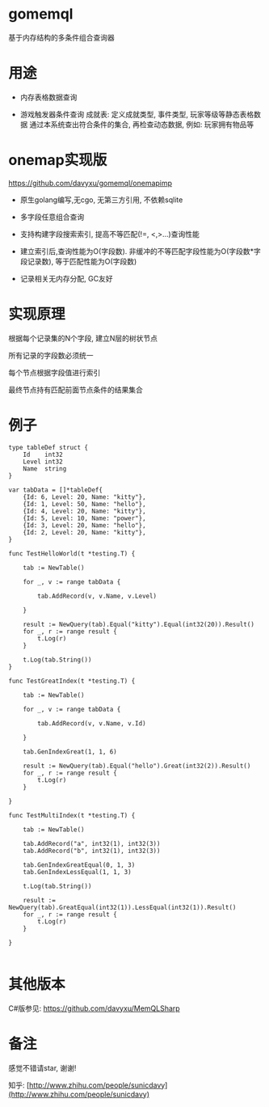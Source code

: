 # gomemql

基于内存结构的多条件组合查询器

# 用途

* 内存表格数据查询

* 游戏触发器条件查询
成就表: 定义成就类型, 事件类型, 玩家等级等静态表格数据
通过本系统查出符合条件的集合, 再检查动态数据, 例如: 玩家拥有物品等


# onemap实现版
https://github.com/davyxu/gomemql/onemapimp

* 原生golang编写,无cgo, 无第三方引用, 不依赖sqlite

* 多字段任意组合查询

* 支持构建字段搜索索引, 提高不等匹配(!=, <,>...)查询性能

* 建立索引后,查询性能为O(字段数). 非缓冲的不等匹配字段性能为O(字段数*字段记录数), 等于匹配性能为O(字段数)

* 记录相关无内存分配, GC友好

# 实现原理

根据每个记录集的N个字段, 建立N层的树状节点

所有记录的字段数必须统一

每个节点根据字段值进行索引

最终节点持有匹配前面节点条件的结果集合

# 例子
```golang
type tableDef struct {
	Id    int32
	Level int32
	Name  string
}

var tabData = []*tableDef{
	{Id: 6, Level: 20, Name: "kitty"},
	{Id: 1, Level: 50, Name: "hello"},
	{Id: 4, Level: 20, Name: "kitty"},
	{Id: 5, Level: 10, Name: "power"},
	{Id: 3, Level: 20, Name: "hello"},
	{Id: 2, Level: 20, Name: "kitty"},
}

func TestHelloWorld(t *testing.T) {

	tab := NewTable()

	for _, v := range tabData {

		tab.AddRecord(v, v.Name, v.Level)

	}

	result := NewQuery(tab).Equal("kitty").Equal(int32(20)).Result()
	for _, r := range result {
		t.Log(r)
	}

	t.Log(tab.String())
}

func TestGreatIndex(t *testing.T) {

	tab := NewTable()

	for _, v := range tabData {

		tab.AddRecord(v, v.Name, v.Id)

	}

	tab.GenIndexGreat(1, 1, 6)

	result := NewQuery(tab).Equal("hello").Great(int32(2)).Result()
	for _, r := range result {
		t.Log(r)
	}

}

func TestMultiIndex(t *testing.T) {

	tab := NewTable()

	tab.AddRecord("a", int32(1), int32(3))
	tab.AddRecord("b", int32(1), int32(3))

	tab.GenIndexGreatEqual(0, 1, 3)
	tab.GenIndexLessEqual(1, 1, 3)

	t.Log(tab.String())

	result := NewQuery(tab).GreatEqual(int32(1)).LessEqual(int32(1)).Result()
	for _, r := range result {
		t.Log(r)
	}

}


```



# 其他版本

C#版参见: https://github.com/davyxu/MemQLSharp

# 备注

感觉不错请star, 谢谢!

知乎: [http://www.zhihu.com/people/sunicdavy](http://www.zhihu.com/people/sunicdavy)

